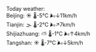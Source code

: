 Today weather:  
Beijing: ☀️   🌡️-5°C 🌬️↓11km/h  
Tianjin: 🌫  🌡️-2°C 🌬️↗7km/h  
Shijiazhuang: ⛅️  🌡️-1°C 🌬️↑4km/h  
Tangshan: ☀️   🌡️-7°C 🌬️↓5km/h  
